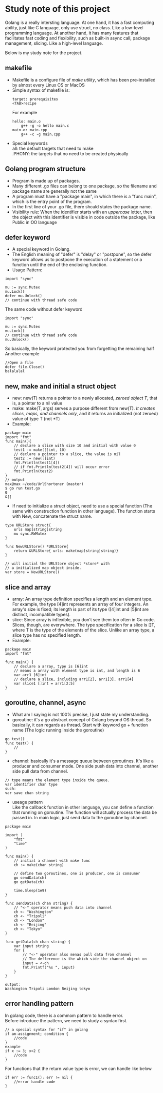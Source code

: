 # Study note of this project   

Golang is a really intersting language. At one hand, it has a fast computing ability, just like C language, only use struct, no class. Like a low-level programming language. At another hand, it has many features that facilitates fast coding and flexibility, such as built-in async call, package management, slicing. Like a high-level language. 

Below is my study note for the project.

## makefile  
- Makefile is a configure file of *make utility*, which has been pre-installed by almost every Linux OS or MacOS
- Simple syntax of makefile is:   
    ~~~~
    target: prerequisites      
    <TAB>recipe
    ~~~~
    For example
    ~~~~
    hello: main.o
        g++ -g -o hello main.c
    main.o: main.cpp
        g++ -c -g main.cpp
- Special keywords     
all: the default targets that need to make   
.PHONY: the targets that no need to be created physically

## Golang program structure   
- Program is made up of packages.
- Many different .go files can belong to one package, so the filename and package name are generally not the same   
- A program must have a "package main", in which there is a "func main", which is the entry point of the program.
- In the first line of your .go file, there should states the package name.
- Visibility rule: When the identifier starts with an *uppercase* letter, then the object with this identifier is visible in code outside the package, like Public in OO language


## defer keyword   
- A special keyword in Golang.   
- The English meaning of "defer" is "delay" or "postpone", so the defer keyword allows us to postpone the execution of a statement or a function until the end of the enclosing function.
- Usage Pattern:    
 ~~~~
 import "sync"

 mu := sync.Mutex
 mu.Lock()
 defer mu.Unlock()
 // continue with thread safe code
 ~~~~
The same code without defer keyword

 ~~~~
 import "sync"

 mu := sync.Mutex
 mu.Lock()
// continue with thread safe code
 mu.Unlock()
 ~~~~
So basically, the keyword protected you from forgetting the remaining half    
Another example    
~~~~
//Open a file
defer file.Close()
balalalal
~~~~


## new, make and initial a struct object
- new: new(T) returns a pointer to a newly allocated, *zeroed object T*, that is, a pointer to a nil value
- make: make(T, args) serves a purpose different from new(T). *It creates slices, maps, and channels only*, and it returns an initialized (not zeroed) value of type T (not *T)
- Example:   
~~~~
package main
import "fmt"
func main(){
    // declare a slice with size 10 and initial with value 0 
    test1 := make([]int, 10) 
    // declare a pointer to a slice, the value is nil
    test2 := new([]int)
    fmt.Println(test1[4])
    // if fmt.Println(test2[4]) will occur error
    fmt.Println(test2)
}
// output
max@max ~/code/UrlShortener (master)
$ go run test.go 
0
&[]
~~~~
- If need to initialize a struct object, need to use a special function (The same with construction function in other language). The function starts with New, concatenate the struct name.    
~~~~
type URLStore struct{
	urls map[string]string
	mu sync.RWMutex
}

func NewURLStore() *URLStore{
	return &URLStore{ urls: make(map[string]string)}
}

// will initial the URLStore object *store* with     
// a initialized map object inside.
var store = NewURLStore()
~~~~


## slice and array
- array: An array type definition specifies a length and an element type. For example, the type [4]int represents an array of four integers. An array's size is fixed; its length is part of its type ([4]int and [5]int are distinct, incompatible types).   
- slice: Since array is inflexible, you don't see them too often in Go code. Slices, though, are everywhere. The type specification for a slice is []T, where T is the type of the elements of the slice. Unlike an array type, a slice type has no specified length.
- Example:    
~~~~
package main
import "fmt"

func main() {
    // declare a array, type is [6]int
    // means a array with element type is int, and length is 6
    var arr1 [6]int
    // declare a slice, including arr1[2], arr1[3], arr1[4]
    var slice1 []int = arr1[2:5]
}
~~~~

## goroutine, channel, async
- What am I saying is not 100% precise, I just state my understanding.
- goroutine: it's a go abstract concept of Golang beyond OS thread. So basically, it can regards as thread. Start with keyword go + function name (The logic running inside the goroutine)
~~~~
go test()
func test() {
    //
}
~~~~
- channel: basically it's a message queue between goroutines. It's like a producer and consumer mode. One side push data into channel, another side pull data from channel.
~~~~
// type means the element type inside the queue.
var identifier chan type
such:
var save chan string
~~~~

- useage pattern   
Like the callback function in other language, you can define a function that running on goroutine. The function will actually process the data be passed in. In main logic, just send data to the goroutine by channel.
~~~~
package main

import (
	"fmt"
	"time"
)

func main() {
    // initial a channel with make func
	ch := make(chan string)

    // define two goroutines, one is producer, one is consumer
	go sendData(ch)
	go getData(ch)

	time.Sleep(1e9)
}

func sendData(ch chan string) {
    // "<-" operator means push data into channel
	ch <- "Washington"
	ch <- "Tripoli"
	ch <- "London"
	ch <- "Beijing"
	ch <- "Tokyo"
}

func getData(ch chan string) {
	var input string
	for {
        // "<-" operator also menas pull data from channel
        // The defference is the which side the channel object on
		input = <-ch
		fmt.Printf("%s ", input)
	}
}

output:
Washington Tripoli London Beijing tokyo
~~~~


## error handling pattern
In golang code, there is a commom pattern to handle error.    
Before introduce the pattern, we need to study a syntax first.
~~~~
// a special syntax for "if" in golang
if an-assignment; condition {
    //code
}
example
if x := 3; x>2 {
    //code
}
~~~~
For functions that the return value type is error, we can handle like below
~~~~
if err := func1(); err != nil {
    //error handle code
}
~~~~
